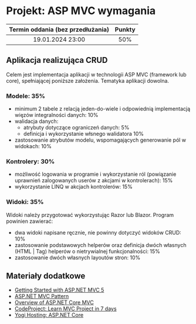 # Projekt: ASP MVC wymagania

| Termin oddania (bez przedłużania) | Punkty     |
|:----------------:|:-----------:|
| 19.01.2024  23:00   |    50%      |


## Aplikacja realizująca CRUD
Celem jest implementacja aplikacji w technologii ASP MVC (framework lub core),
spełniającej poniższe założenia. Tematyka aplikacji dowolna.


### Modele: 35%

- minimum 2 tabele z relacją jeden-do-wiele 
  i odpowiednią implementacją więzów integralności danych: 10%
- walidacja danych:
    - atrybuty dotyczące ograniczeń danych: 5%
    - definicja i wykorzystanie włsnego walidatora 10% 
- zastosowanie atrybutów modelu, wspomagających generowanie pól w widokach: 10%

### Kontrolery: 30%

- możliwość logowania w programie i wykorzystanie ról (powiązanie uprawnień zalogowanych userów z akcjami w kontrolerach): 15%
- wykorzystanie LINQ w akcjach kontrolerów: 15%

### Widoki: 35%
Widoki należy przygotować wykorzystując Razor lub Blazor.
Program powinien zawierać:
- dwa widoki napisane ręcznie, nie powinny dotyczyć widoków CRUD: 10%
- zastosowanie podstawowych helperów oraz 
  definicja dwóch własnych (HTML | Tag) helperów o nietrywialnej funkcjonalności: 15%
- zastosowanie dwóch własnych layoutów stron: 10%


## Materiały dodatkowe

- [Getting Started with ASP.NET MVC 5](https://docs.microsoft.com/pl-pl/aspnet/mvc/overview/getting-started/introduction/)
- [ASP.NET MVC Pattern](https://dotnet.microsoft.com/apps/aspnet/mvc)
- [Overview of ASP.NET Core MVC](https://docs.microsoft.com/en-gb/aspnet/core/mvc/overview?view=aspnetcore-3.1)
- [CodeProject: Learn MVC Project in 7 days](https://www.codeproject.com/Articles/866143/Learn-MVC-Project-in-days-Day)
- [Yogi Hosting: ASP.NET Core](https://www.yogihosting.com/aspnet-core-introduction/) 
